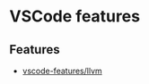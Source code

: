 # VSCode features

## Features

- [vscode-features/llvm](https://github.com/ChaosWars/vscode-features/tree/main/src/llvm)

